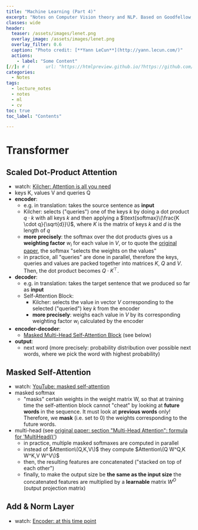 ```yaml
---
title: "Machine Learning (Part 4)"
excerpt: "Notes on Computer Vision theory and NLP. Based on Goodfellow, Bengio \"Deep Learning\", Stanford CS231n and RWTH Aachen University Machine Learning"
classes: wide
header:
  teaser: /assets/images/lenet.png
  overlay_image: /assets/images/lenet.png
  overlay_filter: 0.6
  caption: "Photo credit: [**Yann LeCun**](http://yann.lecun.com/)"
  actions:
    - label: "Some Content"
[//]: # (      url: "https://htmlpreview.github.io/?https://github.com/pharath/home/blob/master/_posts_html/2021-09-23-Databases.html")
categories:
  - Notes
tags:
  - lecture_notes
  - notes
  - ml
  - cv
toc: true
toc_label: "Contents"

---
```


# Transformer

## Scaled Dot-Product Attention

- watch: [Kilcher: Attention is all you need](https://www.youtube.com/watch?v=iDulhoQ2pro&t=17s)
- keys K, values V and queries Q
- **encoder**: 
    - e.g. in translation: takes the source sentence as **input**
    - Kilcher: selects ("queries") one of the keys $k$ by doing a dot product $q \cdot k$ with all keys $k$ and then applying a $\text{softmax}\(\frac{K \cdot q}{\sqrt{d}}\)$, where $K$ is the matrix of keys $k$ and $d$ is the length of $q$
    - **more precisely**: the softmax over the dot products gives us a **weighting factor** $w_i$ for each value in $V$, or to quote the [original paper](https://arxiv.org/pdf/1706.03762.pdf), the softmax "selects the weights on the values"
    - in practice, all "queries" are done in parallel, therefore the keys, queries and values are packed together into matrices $K$, $Q$ and $V$. Then, the dot product becomes $Q \cdot K^\top$.
- **decoder**: 
    - e.g. in translation: takes the target sentence that we produced so far as **input**
    - Self-Attention Block:
        - Kilcher: selects the value in vector $V$ corresponding to the selected ("queried") key $k$ from the encoder
        - **more precisely**: weighs each value in $V$ by its corresponding weighting factor $w_i$ calculated by the encoder
- **encoder-decoder**: 
    - [Masked Multi-Head Self-Attention Block](#masked-self-attention) (see below)
- **output**:
    - next word (more precisely: probability distribution over possible next words, where we pick the word with highest probability)

## Masked Self-Attention

- watch: [YouTube: masked self-attention](https://www.youtube.com/watch?v=piT1_k8b9uM&list=PLDw5cZwIToCvXLVY2bSqt7F2gu8y-Rqje&index=7)
- masked softmax
    - "masks" certain weights in the weight matrix W, so that at training time the self-attention block cannot "cheat" by looking at **future words** in the sequence. It must look at **previous words** only! Therefore, we **mask** (i.e. set to 0) the weights corresponding to the future words.
- multi-head (see [original paper: section "Multi-Head Attention": formula for 'MultiHead()'](https://arxiv.org/pdf/1706.03762.pdf))
    - in practice, multiple masked softmaxes are computed in parallel
    - instead of $Attention\(Q,K,V\)$ they compute $Attention\(Q W^Q,K W^K,V W^V\)$
    - then, the resulting features are concatenated ("stacked on top of each other")
    - finally, to make the output size be **the same as the input size** the concatenated features are multiplied by a **learnable** matrix $W^O$ (output projection matrix)

## Add & Norm Layer

- watch: [Encoder: at this time point](https://youtu.be/SsLzwRXH0UI?list=PLDw5cZwIToCvXLVY2bSqt7F2gu8y-Rqje&t=590)

